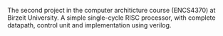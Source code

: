 The second project in the computer architicture course (ENCS4370) at Birzeit University.
A simple single-cycle RISC processor, with complete datapath, control unit and implementation using verilog. 
